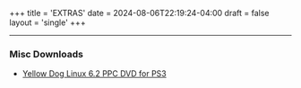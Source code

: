 +++
title = 'EXTRAS'
date = 2024-08-06T22:19:24-04:00
draft = false
layout = 'single'
+++

---

### Misc Downloads

* [Yellow Dog Linux 6.2 PPC DVD for PS3](http://www.ps3linux.net/ps3-filez/yellowdog-6.2-ppc-DVD.iso)

